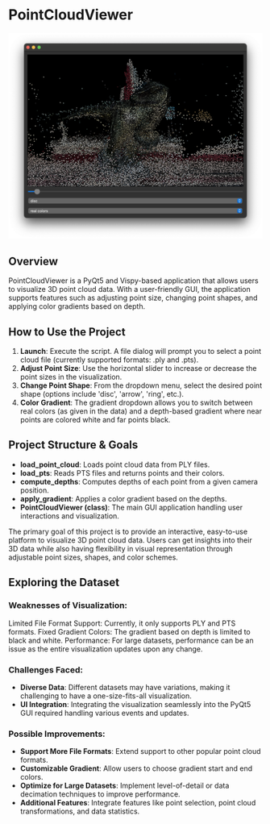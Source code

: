 # PointCloudViewer

![plot](sample.png)

## Overview

PointCloudViewer is a PyQt5 and Vispy-based application that allows users to visualize 3D point cloud data. With a user-friendly GUI, the application supports features such as adjusting point size, changing point shapes, and applying color gradients based on depth.

## How to Use the Project

1. **Launch**: Execute the script. A file dialog will prompt you to select a point cloud file (currently supported formats: .ply and .pts).
2. **Adjust Point Size**: Use the horizontal slider to increase or decrease the point sizes in the visualization.
3. **Change Point Shape**: From the dropdown menu, select the desired point shape (options include 'disc', 'arrow', 'ring', etc.).
4. **Color Gradient**: The gradient dropdown allows you to switch between real colors (as given in the data) and a depth-based gradient where near points are colored white and far points black.

## Project Structure & Goals

- **load_point_cloud**: Loads point cloud data from PLY files.
- **load_pts**: Reads PTS files and returns points and their colors.
- **compute_depths**: Computes depths of each point from a given camera position.
- **apply_gradient**: Applies a color gradient based on the depths.
- **PointCloudViewer (class)**: The main GUI application handling user interactions and visualization.

The primary goal of this project is to provide an interactive, easy-to-use platform to visualize 3D point cloud data. Users can get insights into their 3D data while also having flexibility in visual representation through adjustable point sizes, shapes, and color schemes.

## Exploring the Dataset

### Weaknesses of Visualization:

Limited File Format Support: Currently, it only supports PLY and PTS formats.
Fixed Gradient Colors: The gradient based on depth is limited to black and white.
Performance: For large datasets, performance can be an issue as the entire visualization updates upon any change.

### Challenges Faced:

- **Diverse Data**: Different datasets may have variations, making it challenging to have a one-size-fits-all visualization.
- **UI Integration**: Integrating the visualization seamlessly into the PyQt5 GUI required handling various events and updates.

### Possible Improvements:

- **Support More File Formats**: Extend support to other popular point cloud formats.
- **Customizable Gradient**: Allow users to choose gradient start and end colors.
- **Optimize for Large Datasets**: Implement level-of-detail or data decimation techniques to improve performance.
- **Additional Features**: Integrate features like point selection, point cloud transformations, and data statistics.
